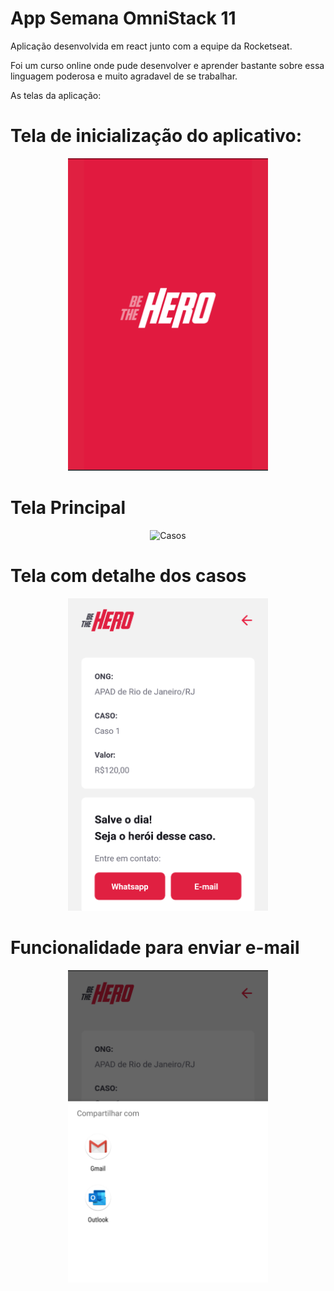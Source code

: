 # App Semana OmniStack 11

Aplicação desenvolvida em react junto com a equipe da Rocketseat.

Foi um curso online onde pude desenvolver e aprender bastante sobre essa linguagem poderosa e muito agradavel de se trabalhar.

As telas da aplicação:

# Tela de inicialização do aplicativo:

<p align="center">
  <img src="img/img1.png" alt="Splash Screen" width="320" height="500" />
</p>

# Tela Principal

<p align="center">
  <img src="img2.png" alt="Casos" width="320" height="500" />
</p>

# Tela com detalhe dos casos

<p align="center">
  <img src="img/img3.png" alt="Detalhe dos casos" width="320" height="500"/>
</p>

# Funcionalidade para enviar e-mail

<p align="center">
  <img src="img/img4.png" alt="Enviar e-mail" width="320" height="500" />
</p>
